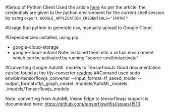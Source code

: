 #Setup of Python Client
Used the article [here](https://cloud.google.com/storage/docs/reference/libraries)
As per the article, the credentials are given to the python environment for the current shell session by using `export GOOGLE_APPLICATION_CREDENTIALS="[PATH]"`

#Usage
Run python to generate csv, manually upload to Google Cloud

#Dependencies
installed, using pip:
- google-cloud-storage
- google-cloud-automl
Note: installed them into a virtual environment which can be activated by running "source env/bin/activate"

#Converting Google AutoML models to TensorflowJs
Good documentation can be found at the tfjs-converter [readme](https://github.com/tensorflow/tfjs-converter)
##Comand used
sudo env/bin/tensorflowjs_converter --input_format=tf_saved_model --output_format=tfjs_graph_model ./models/AutoML_models ./models/Tensorflowjs_models

Note: converting from AutoML Vision Edge to tensorflowjs support is documented here: https://github.com/tensorflow/tfjs/issues/1513